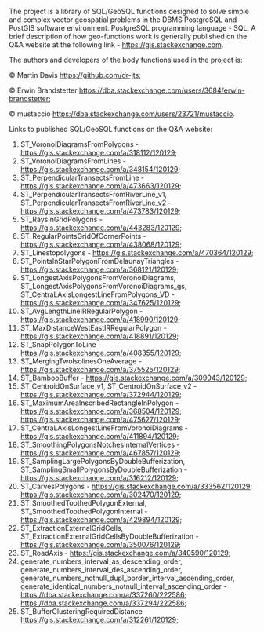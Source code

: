 The project is a library of SQL/GeoSQL functions designed to solve simple and complex vector geospatial problems in the DBMS PostgreSQL and PostGIS software environment.
PostgreSQL programming language - SQL. 
A brief description of how geo-functions work is generally published on the Q&A website at the following link - https://gis.stackexchange.com. 

The authors and developers of the body functions used in the project is:

© Martin Davis https://github.com/dr-jts;

© Erwin Brandstetter https://dba.stackexchange.com/users/3684/erwin-brandstetter;

© mustaccio https://dba.stackexchange.com/users/23721/mustaccio.

Links to published SQL/GeoSQL functions on the Q&A website:
1) ST_VoronoiDiagramsFromPolygons - https://gis.stackexchange.com/a/318112/120129;
2) ST_VoronoiDiagramsFromLines - https://gis.stackexchange.com/a/348154/120129;
3) ST_PerpendicularTransectsFromLine - https://gis.stackexchange.com/a/473663/120129;
4) ST_PerpendicularTransectsFromRiverLine_v1, ST_PerpendicularTransectsFromRiverLine_v2 - https://gis.stackexchange.com/a/473783/120129;
5) ST_RaysInGridPolygons - https://gis.stackexchange.com/a/443283/120129;
6) ST_RegularPointsGridOfCornerPoints - https://gis.stackexchange.com/a/438068/120129;
7) ST_Linestopolygons - https://gis.stackexchange.com/a/470364/120129;
8) ST_PointsInStarPolygonFromDelaunayTriangles - https://gis.stackexchange.com/a/368121/120129;
9) ST_LongestAxisPolygonsFromVoronoiDiagrams, ST_LongestAxisPolygonsFromVoronoiDiagrams_gs, ST_CentraLAxisLongestLineFromPolygons_VD - https://gis.stackexchange.com/a/347625/120129;
10) ST_AvgLengthLineIRRegularPolygon - https://gis.stackexchange.com/a/418990/120129;
11) ST_MaxDistanceWestEastIRRegularPolygon - https://gis.stackexchange.com/a/418891/120129;
12) ST_SnapPolygonToLine - https://gis.stackexchange.com/a/408355/120129;
13) ST_MergingTwoIsolinesOneAverage - https://gis.stackexchange.com/a/375525/120129;
14) ST_BambooBuffer - https://gis.stackexchange.com/a/309043/120129;
15) ST_CentroidOnSurface_v1,  ST_CentroidOnSurface_v2 - https://gis.stackexchange.com/a/372944/120129;
16) ST_MaximumAreaInscribedRectangleInPolygon - https://gis.stackexchange.com/a/368504/120129; https://gis.stackexchange.com/a/475627/120129;
17) ST_CentraLAxisLongestLineFromVoronoiDiagrams - https://gis.stackexchange.com/a/411894/120129;
18) ST_SmoothingPolygonsNotchesInternalVertices - https://gis.stackexchange.com/a/467857/120129;
19) ST_SamplingLargePolygonsByDoubleBufferization, ST_SamplingSmallPolygonsByDoubleBufferization - https://gis.stackexchange.com/a/316212/120129;
20) ST_CarvesPolygons - https://gis.stackexchange.com/a/333562/120129; https://gis.stackexchange.com/a/302470/120129;
21) ST_SmoothedToothedPolygonExternal, ST_SmoothedToothedPolygonInternal - https://gis.stackexchange.com/a/429894/120129;
22) ST_ExtractionExternalGridCells, ST_ExtractionExternalGridCellsByDoubleBufferization  - https://gis.stackexchange.com/a/350076/120129;
23) ST_RoadAxis - https://gis.stackexchange.com/a/340590/120129;
24) generate_numbers_interval_as_descending_order, generate_numbers_interval_des_ascending_order, generate_numbers_notnull_dupl_border_interval_ascending_order, generate_identical_numbers_notnull_interval_ascending_order - https://dba.stackexchange.com/a/337260/222586; https://dba.stackexchange.com/a/337294/222586;
25) ST_BufferClusteringRequiredDistance - https://gis.stackexchange.com/a/312261/120129;
